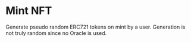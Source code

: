 # Mint NFT

Generate pseudo random ERC721 tokens on mint by a user. Generation is not truly random since no Oracle is used.
